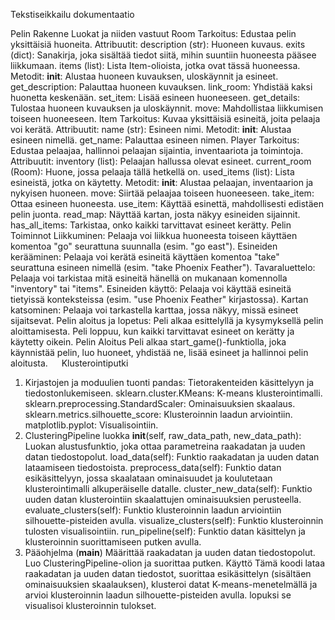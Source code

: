 Tekstiseikkailu dokumentaatio

Pelin Rakenne
Luokat ja niiden vastuut
Room
  Tarkoitus: Edustaa pelin yksittäisiä huoneita.
  Attribuutit:
    description (str): Huoneen kuvaus.
    exits (dict): Sanakirja, joka sisältää tiedot siitä, mihin suuntiin huoneesta pääsee liikkumaan.
    items (list): Lista Item-olioista, jotka ovat tässä huoneessa.
  Metodit:
    __init__: Alustaa huoneen kuvauksen, uloskäynnit ja esineet.
    get_description: Palauttaa huoneen kuvauksen.
    link_room: Yhdistää kaksi huonetta keskenään.
    set_item: Lisää esineen huoneeseen.
    get_details: Tulostaa huoneen kuvauksen ja uloskäynnit.
    move: Mahdollistaa liikkumisen toiseen huoneeseen.
Item
  Tarkoitus: Kuvaa yksittäisiä esineitä, joita pelaaja voi kerätä.
  Attribuutit:
    name (str): Esineen nimi.
  Metodit:
    __init__: Alustaa esineen nimellä.
    get_name: Palauttaa esineen nimen.
Player
  Tarkoitus: Edustaa pelaajaa, hallinnoi pelaajan sijaintia, inventaariota ja toimintoja.
  Attribuutit:
    inventory (list): Pelaajan hallussa olevat esineet.
    current_room (Room): Huone, jossa pelaaja tällä hetkellä on.
    used_items (list): Lista esineistä, jotka on käytetty.
  Metodit:
    __init__: Alustaa pelaajan, inventaarion ja nykyisen huoneen.
    move: Siirtää pelaajaa toiseen huoneeseen.
    take_item: Ottaa esineen huoneesta.
    use_item: Käyttää esinettä, mahdollisesti edistäen pelin juonta.
    read_map: Näyttää kartan, josta näkyy esineiden sijainnit.
    has_all_items: Tarkistaa, onko kaikki tarvittavat esineet kerätty.
Pelin Toiminnot
Liikkuminen: Pelaaja voi liikkua huoneesta toiseen käyttäen komentoa "go" seurattuna suunnalla (esim. "go east").
Esineiden kerääminen: Pelaaja voi kerätä esineitä käyttäen komentoa "take" seurattuna esineen nimellä (esim. "take Phoenix Feather").
Tavaraluettelo: Pelaaja voi tarkistaa mitä esineitä hänellä on mukanaan komennolla "inventory" tai "items".
Esineiden käyttö: Pelaaja voi käyttää esineitä tietyissä konteksteissa (esim. "use Phoenix Feather" kirjastossa).
Kartan katsominen: Pelaaja voi tarkastella karttaa, jossa näkyy, missä esineet sijaitsevat.
Pelin aloitus ja lopetus: Peli alkaa esittelyllä ja kysymyksellä pelin aloittamisesta. Peli loppuu, kun kaikki tarvittavat esineet on kerätty ja käytetty oikein.
Pelin Aloitus
Peli alkaa start_game()-funktiolla, joka käynnistää pelin, luo huoneet, yhdistää ne, lisää esineet ja hallinnoi pelin aloitusta.
 
Klusterointiputki

1. Kirjastojen ja moduulien tuonti
pandas: Tietorakenteiden käsittelyyn ja tiedostonlukemiseen.
sklearn.cluster.KMeans: K-means klusterointimalli.
sklearn.preprocessing.StandardScaler: Ominaisuuksien skaalaus.
sklearn.metrics.silhouette_score: Klusteroinnin laadun arviointiin.
matplotlib.pyplot: Visualisointiin.
2. ClusteringPipeline luokka
__init__(self, raw_data_path, new_data_path): Luokan alustusfunktio, joka ottaa parametreina raakadatan ja uuden datan tiedostopolut.
load_data(self): Funktio raakadatan ja uuden datan lataamiseen tiedostoista.
preprocess_data(self): Funktio datan esikäsittelyyn, jossa skaalataan ominaisuudet ja koulutetaan klusterointimalli alkuperäiselle datalle.
cluster_new_data(self): Funktio uuden datan klusterointiin skaalattujen ominaisuuksien perusteella.
evaluate_clusters(self): Funktio klusteroinnin laadun arviointiin silhouette-pisteiden avulla.
visualize_clusters(self): Funktio klusteroinnin tulosten visualisointiin.
run_pipeline(self): Funktio datan käsittelyn ja klusteroinnin suorittamiseen putken avulla.
3. Pääohjelma (__main__)
Määrittää raakadatan ja uuden datan tiedostopolut.
Luo ClusteringPipeline-olion ja suorittaa putken.
Käyttö
Tämä koodi lataa raakadatan ja uuden datan tiedostot, suorittaa esikäsittelyn (sisältäen ominaisuuksien skaalauksen), klusteroi datat K-means-menetelmällä ja arvioi klusteroinnin laadun silhouette-pisteiden avulla. lopuksi se visualisoi klusteroinnin tulokset.
